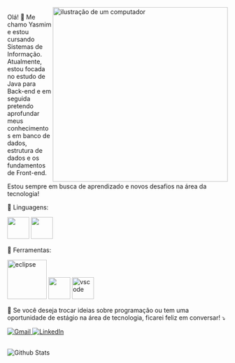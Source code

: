 <img src="https://raw.githubusercontent.com/MicaelliMedeiros/micaellimedeiros/master/image/computer-illustration.png" alt="ilustração de um computador" min-width="400px" max-width="400px" width="400px" align="right">

<p align="left"> 
 Olá! 👋 Me chamo Yasmim e estou cursando Sistemas de Informação. Atualmente, estou focada no estudo de Java para Back-end e em seguida pretendo aprofundar meus conhecimentos em banco de dados, estrutura de dados e os fundamentos de Front-end.

Estou sempre em busca de aprendizado e novos desafios na área da tecnologia!
</p>

<p align="left">
  🦄 Linguagens: <div align="left">
	  <span>
          <img width="50" src="https://cdn.jsdelivr.net/gh/devicons/devicon@latest/icons/java/java-original-wordmark.svg" />
      </span>
	  <span>
          <img width="50" src="https://cdn.jsdelivr.net/gh/devicons/devicon@latest/icons/php/php-original.svg" />
      </span>
</div>
</p>

<p align="left">
  💼 Ferramentas: 
</p>
<div align="left">
  <span>
    <img width="90" src="https://img.shields.io/badge/Eclipse%20IDE-2C2255.svg?style=for-the-badge&logo=Eclipse-IDE&logoColor=white" alt="eclipse" title="eclipse"/>
  </span>
  <span>
    <img width="50" src="https://cdn.jsdelivr.net/gh/devicons/devicon@latest/icons/intellij/intellij-original.svg"/>
  </span>
  <span>
	  <img width="50" src="https://upload.wikimedia.org/wikipedia/commons/f/f3/Visual_Studio_Code_0.10.1_icon.png" alt="vscode" title="vscode"/>
  </span>
</div>

<p align="left">
  💌 Se você deseja trocar ideias sobre programação ou tem uma oportunidade de estágio na área de tecnologia, ficarei feliz em conversar!  ⤵️
</p>

<p align="left">
  <a href="https://mail.google.com/mail/?view=cm&fs=1&to=yasmimsousa251@gmail.com" target="_blank" title="Gmail">
  <img src="https://img.shields.io/badge/-Gmail-FF0000?style=flat-square&labelColor=FF0000&logo=gmail&logoColor=white" alt="Gmail"/>
  </a>
  <a href="https://www.linkedin.com/in/yasmim-soares-de-sousa-a74135254" title="LinkedIn" target="_blank">
    <img src="https://img.shields.io/badge/-Linkedin-0e76a8?style=flat-square&logo=Linkedin&logoColor=white" alt="LinkedIn"/>
  </a>
</p>

<br/>

<td>
      <img
        align="left"
        src="https://github-readme-stats.vercel.app/api?username=Yasmim-Soares&theme=dark&hide_border=false&include_all_commits=true"
        alt="Github Stats"
      />
    </td>
